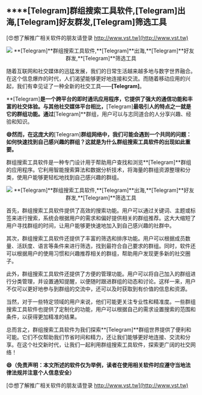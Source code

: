 ## ****[Telegram]**群组搜索工具软件,**[Telegram]**出海,**[Telegram]**好友群发,**[Telegram]**筛选工具**

[😍想了解推广相关软件的朋友请登录 http://www.vst.tw](http://www.vst.tw)

 <center><img src="https://vst.tw/MP4/tuiguang/png/6.png" alt="**[Telegram]**群组搜索工具软件,**[Telegram]**出海,**[Telegram]**好友群发,**[Telegram]**筛选工具"></center>

随着互联网和社交媒体的迅猛发展，我们的日常生活越来越多地与数字世界融合。在这个信息爆炸的时代，人们渴望能够更好地连接和交流。而随着移动应用的兴起，我们有幸见证了一种全新的社交工具——**[Telegram]**。

**[Telegram]**是一个跨平台的即时通讯应用程序，它提供了强大的通信功能和丰富的社交体验。与其他社交媒体平台相比，**[Telegram]**最吸引人的特点之一就是它的群组功能。通过**[Telegram]**群组，用户可以与志同道合的人分享兴趣、经验和知识。

**😄然而，在这庞大的**[Telegram]**群组网络中，我们可能会遇到一个共同的问题：如何快速找到自己感兴趣的群组？这就是为什么群组搜索工具软件的出现如此重要。**

群组搜索工具软件是一种专门设计用于帮助用户查找和浏览**[Telegram]**群组的应用程序。它利用智能搜索算法和数据分析技术，将海量的群组资源整理和分类，使用户能够更轻松地找到自己感兴趣的群组。

 <center><img src="https://vst.tw/MP4/tuiguang/png/2.png" alt="**[Telegram]**群组搜索工具软件,**[Telegram]**出海,**[Telegram]**好友群发,**[Telegram]**筛选工具"></center>

首先，群组搜索工具软件提供了高效的搜索功能。用户可以通过关键词、主题或标签来进行搜索，系统会根据用户的需求和偏好提供相关的群组推荐。这大大缩短了用户寻找群组的时间，让用户能够更快速地加入到自己感兴趣的社群中。

其次，群组搜索工具软件还提供了丰富的筛选和排序功能。用户可以根据成员数量、活跃度、语言等条件来进行筛选，找到最符合自己要求的群组。同时，软件还可以根据用户的使用习惯和兴趣推荐相关的群组，帮助用户发现更多新的社交圈子。

此外，群组搜索工具软件还提供了方便的管理功能。用户可以将自己加入的群组进行分类管理，并设置通知提醒，以便随时跟进群组的动态和讨论。这样一来，用户不仅可以更好地参与到群组的交流中，还可以及时获取到有价值的信息和资源。

当然，对于一些特定领域的用户来说，他们可能更关注专业性和精准度。一些群组搜索工具软件也提供了定制化的功能，用户可以根据自己的需求设置搜索的范围和条件，以获得更加精准的结果。

总而言之，群组搜索工具软件为我们探索**[Telegram]**群组世界提供了便利和可能。它们不仅帮助我们节省时间和精力，还让我们能够更好地连接、交流和分享。在这个社交新时代，让我们一起利用群组搜索工具软件，探索更广阔的社交网络！

**😄（免责声明：本文所述的软件仅为举例，读者在使用相关软件时应遵守当地法律法规并注意个人信息安全）**

[😍想了解推广相关软件的朋友请登录 http://www.vst.tw](http://www.vst.tw)



